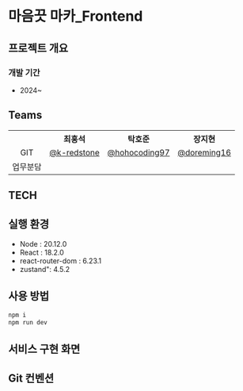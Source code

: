 # 마음끗 마카\_Frontend

## 프로젝트 개요

### 개발 기간

- 2024~

## Teams

<table>
  <tr>
    <th style="text-align:center;"></th>
    <th style="text-align:center;">최홍석</th>
    <th style="text-align:center;">탁호준</th>
    <th style="text-align:center;">장지현</th>
  </tr>
  <tr>
    <td align=center>GIT</td>
    <td align=center><a href='https://github.com/k-redstone'>@k-redstone</a></td>
    <td align=center><a href='https://github.com/hohocoding97'>@hohocoding97</a></td>
    <td align=center><a href='https://github.com/doreming16'>@doreming16</a></td>
  <tr>
    <td align=center>업무분담</td>
  </tr>
  </tr>
</table>

## TECH

## 실행 환경

- Node : 20.12.0
- React : 18.2.0
- react-router-dom : 6.23.1
- zustand": 4.5.2

## 사용 방법

```javascript
npm i
npm run dev
```

## 서비스 구현 화면

## Git 컨벤션
